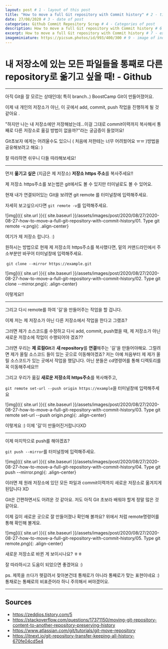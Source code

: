 ```yaml
---
layout: post # 1 - layout of this post
title: "How to move a full Git repository with Commit history" # 2 - title of post
date: 27/08/2020 # 3 - date of post
categories: Github Commit Repository Scrap # 4 - Categories of post
description: How to move a full Git repository with Commit history # 6 - description post
excerpt: How to move a full Git repository with Commit history # 7 - excpert of post
imageminiature: https://picsum.photos/id/993/400/300 # 9 - image of inde
---
```


# 내 저장소에 있는 모든 파일들을 통째로 다른 repository로 옮기고 싶을 때! - Github

---



아직 Git을 잘 모르는 상태인데( 특히 branch..) BoostCamp Git이 만들어졌어요. 

이제 내 개인의 저장소가 아닌, 이 곳에서 add, commit, push 작업을 진행하게 될 것 같아요 . 

"하지만 나는 내 저장소에만 저장해놨는데...이걸 그대로 commit이력까지 복사해서 통째로 다른 저장소로 옮길 방법이 없을까?"라는 궁금증이 들었어요!

Git초보자 에게는 어려울수도 있으니 ( 처음에 저한테는 너무 어려웠어요 ㅠㅠ )방법을 공유해보려고 해요: )

잘 따라하면 쉬우니 다들 따라해보세요! 



---



먼저 **옮기고 싶은** (지금은 제 저장소) **저장소 https 주소**를 복사주세요!! 

제 저장소 https주소를 보는법은 git에서도 볼 수 있지만 터미널로도 볼 수 있어요. 

현재 내가 연결되어있는 Git을 보려면 git remote 를 터미널창에 입력해주세요.

자세히 보고싶으시다면 `git remote -v`를 입력해주세요.

![img]({{ site.url }}{{ site.baseurl }}/assets/images/post/2020/08/27/2020-08-27-how-to-move-a-full-git-repository-with-commit-history/01. Type git remote -v.png){: .align-center}

여기가 제 저장소 랍니다. :)

원하시는 방법으로 현재 제 저장소의 https주소를 복사했다면, 밑의 커맨드라인에서 주소부분만 바꾸어 터미널창에 입력해주세요. 

​	`git clone --mirror https://example.git`



![img]({{ site.url }}{{ site.baseurl }}/assets/images/post/2020/08/27/2020-08-27-how-to-move-a-full-git-repository-with-commit-history/02. Type git clone --mirror.png){: .align-center}

이렇게요!! 



---



그리고 다시 remote를 하여 '길'을 만들어주는 작업을 할 겁니다.

이제 저는 제 저장소가 아닌 다른 저장소에서 작업을 한다고 그랬죠?

그러면 제가 소스코드를 수정하고 다시 add, commit, push했을 때, 제 저장소가 아닌 새로운 저장소에 작업이 수행되어야 겠죠??

그러면 우리는 **제 로컬Git**과 **새 repository**를 **연결**해주는 '길'을 만들어야해요. 그럴려면 제가 올릴 소스코드 들이 있는 곳으로 이동해야겠죠? 저는 아예 처음부터 제 제가 올릴 소스코드가 있는 곳에서 작업을 했답니다. 아닌 분들은 cd명령어를 통해 디렉토리를 꼭 이동해주세요!!!

그리고 우리가 옮길 **새로운 저장소의 https주소**를 복사해주고, 

`git remote set-url --push origin https://example`을 터미널창에 입력해주세요

![img]({{ site.url }}{{ site.baseurl }}/assets/images/post/2020/08/27/2020-08-27-how-to-move-a-full-git-repository-with-commit-history/03. Type git remote set-url --push origin.png){: .align-center}

이렇게요 :) 이제 '길'이 만들어진거랍니다XD



---



이제 마지막으로 push를 해야겠죠? 

`git push --mirror`를 터미널창에 입력해주세요.

![img]({{ site.url }}{{ site.baseurl }}/assets/images/post/2020/08/27/2020-08-27-how-to-move-a-full-git-repository-with-commit-history/04. Type git push --mirror.png){: .align-center}

이러면 제 원래 저장소에 있던 모든 파일과 commit이력까지 새로운 저장소로 옮겨지게 된답니다 XD 

Git은 간편하면서도 어려운 것 같아요. 저도 아직 Git 초보라 배워야 할게 정말 많은 것 같아요.

이제 길이 새로운 곳으로 잘 만들어졌나 확인해 볼까요?  위에서 처럼 remote명령어를 통해 확인해 볼게요.

![img]({{ site.url }}{{ site.baseurl }}/assets/images/post/2020/08/27/2020-08-27-how-to-move-a-full-git-repository-with-commit-history/05. Type git remote.png){: .align-center}

새로운 저장소로 바뀐 게 보이시나요? ㅎㅎ

잘 따라하시고 도움이 되었으면 좋겠어요 :)



ps. 제목을 쓰다가 헷갈려서 찾아본건데 통채로가 아니라 통째로가 맞는 표현이네요 :) 통채로는 통째로의 비표준어라 하니 주의해서 써야겠어요.



---



## Sources

* https://zeddios.tistory.com/5
* https://stackoverflow.com/questions/17371150/moving-git-repository-content-to-another-repository-preserving-history
* https://www.atlassian.com/git/tutorials/git-move-repository
* https://itnext.io/git-repository-transfer-keeping-all-history-670fe04cd5e4